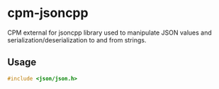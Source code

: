# cpm-jsoncpp
CPM external for jsoncpp library used to manipulate JSON values and
serialization/deserialization to and from strings.

## Usage


```c++
#include <json/json.h>
```
